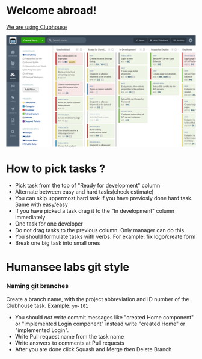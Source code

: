<h1>Welcome abroad!</h1>
<p><a href="https://clubhouse.io/">We are using Clubhouse</a></p>
<img src="./demo.stories-activity.gif"/>
<h1>How to pick tasks ?</h1>
  <ul>
    <li>Pick task from the top of "Ready for development" column</li>
    <li>Alternate between easy and hard tasks(check estimate)</li>
    <li>You can skip uppermost hard task if you have previosly done hard task. Same with easy/easy</li>
    <li>If you have picked a task drag it to the "In development" column immediately</li>
    <li>One task for one developer</li>
    <li>Do not drag tasks to the previous column. Only manager can do this</li>
    <li>You should formulate tasks with verbs. For example: fix logo/create form</li>
    <li>Break one big task into small ones</li> 
  </ul>
<h1>Humansee labs git style</h1>
<h3>Naming git branches</h3> 
<p>Create a branch name, with the project abbreviation and ID number of the Clubhouse task.
  Example: <code>yo-101</code></p>
</li>
<ul>
 <li>You should <em>not</em> write commit messages like "created Home component" or "implemented Login component" instead write "created Home" or "implemented Login". </li>
 <li>Write Pull request name from the task name</li>
 <li>Write answers to comments at Pull requests</li>
 <li>After you are done click Squash and Merge <em>then</em> Delete Branch</li>
</ul>
